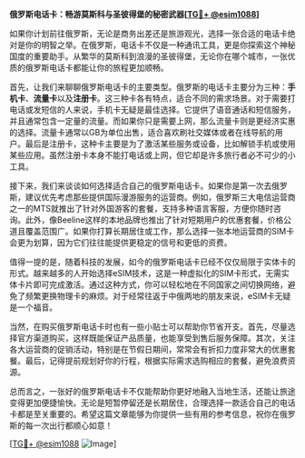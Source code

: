 **俄罗斯电话卡：畅游莫斯科与圣彼得堡的秘密武器[[TG💪+ @esim1088](https://t.me/s/esim1088)]**

如果你计划前往俄罗斯，无论是商务出差还是旅游观光，选择一张合适的电话卡绝对是你的明智之举。在俄罗斯，电话卡不仅是一种通讯工具，更是你探索这个神秘国度的重要助手。从繁华的莫斯科到浪漫的圣彼得堡，无论你在哪个城市，一张优质的俄罗斯电话卡都能让你的旅程更加顺畅。

首先，让我们来聊聊俄罗斯电话卡的主要类型。俄罗斯的电话卡主要分为三种：**手机卡**、**流量卡**以及**注册卡**。这三种卡各有特点，适合不同的需求场景。对于需要打电话或发短信的人来说，手机卡无疑是最佳选择。它提供了语音通话和短信服务，并且通常包含一定量的流量。而如果你只是需要上网，那么流量卡则是更经济实惠的选择。流量卡通常以GB为单位出售，适合喜欢刷社交媒体或者在线导航的用户。最后是注册卡，这种卡主要是为了激活某些服务或设备，比如解锁手机或使用某些应用。虽然注册卡本身不能打电话或上网，但它却是许多旅行者必不可少的小工具。

接下来，我们来谈谈如何选择适合自己的俄罗斯电话卡。如果你是第一次去俄罗斯，建议优先考虑那些提供国际漫游服务的运营商。例如，俄罗斯三大电信运营商之一的MTS就推出了针对外国游客的套餐，支持多种语言客服，方便你随时咨询。此外，像Beeline这样的本地品牌也推出了针对短期用户的优惠套餐，价格公道且覆盖范围广。如果你打算长期居住或工作，那么选择一张本地运营商的SIM卡会更为划算，因为它们往往能提供更稳定的信号和更低的资费。

值得一提的是，随着科技的发展，如今的俄罗斯电话卡已经不仅仅局限于实体卡的形式。越来越多的人开始选择eSIM技术，这是一种虚拟化的SIM卡形式，无需实体卡片即可完成激活。通过这种方式，你可以轻松地在不同国家之间切换网络，避免了频繁更换物理卡的麻烦。对于经常往返于中俄两地的朋友来说，eSIM卡无疑是一个福音。

当然，在购买俄罗斯电话卡时也有一些小贴士可以帮助你节省开支。首先，尽量选择官方渠道购买，这样既能保证产品质量，也能享受到售后服务保障。其次，关注各大运营商的促销活动，特别是在节假日期间，常常会有折扣力度非常大的优惠套餐。最后，记得提前规划好你的行程，根据实际需求选购相应的套餐，避免浪费资源。

总而言之，一张好的俄罗斯电话卡不仅能帮助你更好地融入当地生活，还能让旅途变得更加便捷愉快。无论是短暂停留还是长期居住，合理选择一款适合自己的电话卡都是至关重要的。希望这篇文章能够为你提供一些有用的参考信息，祝你在俄罗斯的每一次出行都顺心如意！

[[TG💪+ @esim1088](https://t.me/s/esim1088) ![Image](https://i.postimg.cc/4NQfJmqS/Snipaste-2025-05-13-00-14-12.png)]